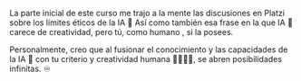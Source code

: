La parte inicial de este curso me trajo a la mente las discusiones en Platzi sobre los límites éticos de la IA 🤖
Así como también esa frase en la que IA 🤖 carece de creatividad, pero tú, como humano , si la posees. 

Personalmente, creo que al fusionar el conocimiento y las capacidades de la IA 🤖 con tu criterio y creatividad humana 🎨👨🏽‍🎨, se abren posibilidades infinitas. ♾️
